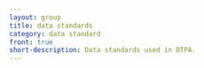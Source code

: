 ```yaml
---
layout: group
title: data standards
category: data standard
front: true
short-description: Data standards used in DTPA.
---
```


